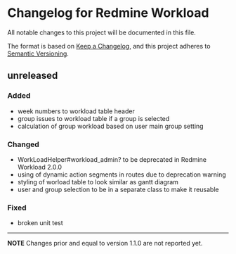 # Changelog for Redmine Workload

All notable changes to this project will be documented in this file.

The format is based on [Keep a Changelog](https://keepachangelog.com/en/1.0.0/),
and this project adheres to [Semantic Versioning](https://semver.org/spec/v2.0.0.html).

## unreleased

### Added

* week numbers to workload table header
* group issues to workload table if a group is selected
* calculation of group workload based on user main group setting

### Changed

* WorkLoadHelper#workload_admin? to be deprecated in Redmine Workload 2.0.0
* using of dynamic action segments in routes due to deprecation warning
* styling of worload table to look similar as gantt diagram
* user and group selection to be in a separate class to make it reusable

### Fixed

* broken unit test

---

**NOTE** Changes prior and equal to version 1.1.0 are not reported yet.